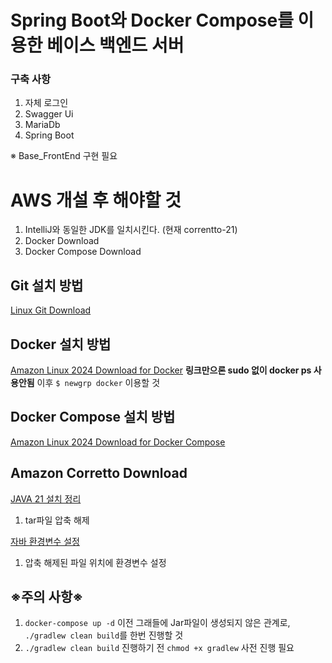 # Spring Boot와 Docker Compose를 이용한 베이스 백엔드 서버
### 구축 사항
1. 자체 로그인
2. Swagger Ui
3. MariaDb
4. Spring Boot

※ Base_FrontEnd 구현 필요

# AWS 개설 후 해야할 것
1. IntelliJ와 동일한 JDK를 일치시킨다. (현재 correntto-21)
2. Docker Download
3. Docker Compose Download

## Git 설치 방법
[Linux Git Download](https://medium.com/@dassandeep0001/how-to-install-git-in-ec2-instance-1bfeb1cc9dc9)

## Docker 설치 방법
[Amazon Linux 2024 Download for Docker](https://docs.aws.amazon.com/ko_kr/serverless-application-model/latest/developerguide/install-docker.html)
__링크만으론 sudo 없이 docker ps 사용안됨__ 이후 `$ newgrp docker` 이용할 것

## Docker Compose 설치 방법
[Amazon Linux 2024 Download for Docker Compose](https://gist.github.com/npearce/6f3c7826c7499587f00957fee62f8ee9)

## Amazon Corretto Download
[JAVA 21 설치 정리](https://docs.aws.amazon.com/corretto/latest/corretto-21-ug/downloads-list.html)
1. tar파일 압축 해제
   
[자바 환경변수 설정](https://zetawiki.com/wiki/%EB%A6%AC%EB%88%85%EC%8A%A4_$JAVA_HOME_%ED%99%98%EA%B2%BD%EB%B3%80%EC%88%98_%EC%84%A4%EC%A0%95#google_vignette)
1. 압축 해제된 파일 위치에 환경변수 설정

## ※주의 사항※
1. `docker-compose up -d` 이전 그래들에 Jar파일이 생성되지 않은 관계로, `./gradlew clean build`를 한번 진행할 것
2. `./gradlew clean build` 진행하기 전 `chmod +x gradlew` 사전 진행 필요
